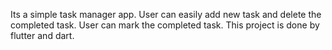 Its a simple task manager app. User can easily add new task and delete the completed task. User can mark the completed task. This project is done by flutter and dart.
